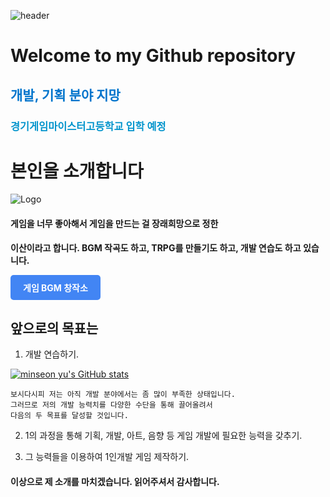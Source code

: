 ![header](https://capsule-render.vercel.app/api?type=Waving&color=4e63d6&height=200&section=header&text=San232's_World&fontSize=70&animation=fadeIn&fontColor=ffffff)

# Welcome to my Github repository

## <span style="color: #0074cc;">**개발, 기획 분야 지망**</span>

### <span style="color: #0194cc"> 경기게임마이스터고등학교 입학 예정



# 본인을 소개합니다

![Logo](https://i.esdrop.com/d/f/TEOO1ptHUi/dwRTxmv3jB.png)

#### 게임을 너무 좋아해서 게임을 만드는 걸 장래희망으로 정한 <by>
**이산이라고 합니다. BGM 작곡도 하고, TRPG를 만들기도 하고, 개발 연습도 하고 있습니다.** <by>


<a href="https://www.google.com" style="display: inline-block; padding: 10px 20px; background-color: #4285f4; color: #ffffff; text-decoration: none; border-radius: 5px; font-weight: bold;">게임 BGM 창작소</a>






## 앞으로의 목표는

1. 개발 연습하기. <by>

[![minseon yu's GitHub stats](https://github-readme-stats.vercel.app/api?username=san232)](https://github.com/san232/github-readme-stats) <by>

    보시다시피 저는 아직 개발 분야에서는 좀 많이 부족한 상태입니다.
    그러므로 저의 개발 능력치를 다양한 수단을 통해 끌어올려서
    다음의 두 목표를 달성할 것입니다.

2. 1의 과정을 통해 기획, 개발, 아트, 음향 등 게임 개발에 필요한 능력을 갖추기.


3. 그 능력들을 이용하여 1인개발 게임 제작하기. 

#### 이상으로 제 소개를 마치겠습니다. 읽어주셔서 감사합니다.


